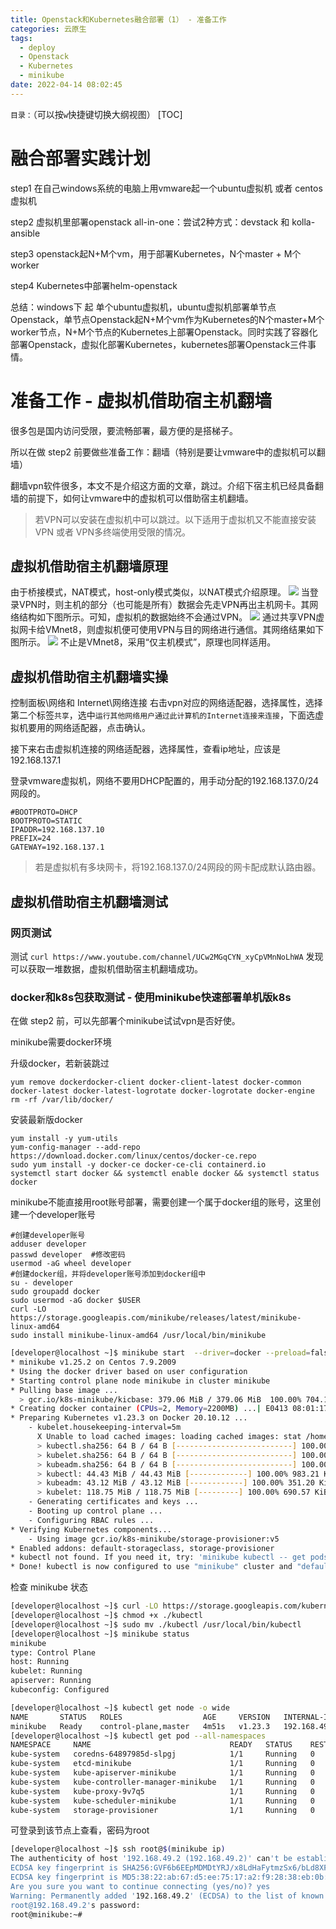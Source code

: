```yaml
---
title: Openstack和Kubernetes融合部署（1） - 准备工作
categories: 云原生
tags:
  - deploy
  - Openstack
  - Kubernetes
  - minikube
date: 2022-04-14 08:02:45
---
```


`目录：`（可以按`w`快捷键切换大纲视图）
[TOC]

# 融合部署实践计划
step1 在自己windows系统的电脑上用vmware起一个ubuntu虚拟机 或者 centos虚拟机

step2 虚拟机里部署openstack all-in-one：尝试2种方式：devstack 和 kolla-ansible

step3 openstack起N+M个vm，用于部署Kubernetes，N个master + M个worker

step4 Kubernetes中部署helm-openstack

总结：windows下 起 单个ubuntu虚拟机，ubuntu虚拟机部署单节点Openstack，单节点Openstack起N+M个vm作为Kubernetes的N个master+M个worker节点，N+M个节点的Kubernetes上部署Openstack。同时实践了容器化部署Openstack，虚拟化部署Kubernetes，kubernetes部署Openstack三件事情。

# 准备工作 - 虚拟机借助宿主机翻墙
很多包是国内访问受限，要流畅部署，最方便的是搭梯子。

所以在做 step2 前要做些准备工作：翻墙（特别是要让vmware中的虚拟机可以翻墙）

翻墙vpn软件很多，本文不是介绍这方面的文章，跳过。介绍下宿主机已经具备翻墙的前提下，如何让vmware中的虚拟机可以借助宿主机翻墙。

> 若VPN可以安装在虚拟机中可以跳过。以下适用于虚拟机又不能直接安装VPN 或者 VPN多终端使用受限的情况。

## 虚拟机借助宿主机翻墙原理
由于桥接模式，NAT模式，host-only模式类似，以NAT模式介绍原理。
![](/images/fusion-deploy1/a7438588.png)
当登录VPN时，则主机的部分（也可能是所有）数据会先走VPN再出主机网卡。其网络结构如下图所示。可知，虚拟机的数据始终不会通过VPN。
![](/images/fusion-deploy1/9abc1dc7.png)
通过共享VPN虚拟网卡给VMnet8，则虚拟机便可使用VPN与目的网络进行通信。其网络结果如下图所示。
![](/images/fusion-deploy1/080d2480.png)
不止是VMnet8，采用“仅主机模式”，原理也同样适用。

## 虚拟机借助宿主机翻墙实操
控制面板\网络和 Internet\网络连接
右击vpn对应的网络适配器，选择属性，选择第二个标签`共享`，选中`运行其他网络用户通过此计算机的Internet连接来连接`，下面选虚拟机要用的网络适配器，点击确认。

接下来右击虚拟机连接的网络适配器，选择属性，查看ip地址，应该是192.168.137.1

登录vmware虚拟机，网络不要用DHCP配置的，用手动分配的192.168.137.0/24网段的。

    #BOOTPROTO=DHCP
    BOOTPROTO=STATIC
    IPADDR=192.168.137.10
    PREFIX=24
    GATEWAY=192.168.137.1

> 若是虚拟机有多块网卡，将192.168.137.0/24网段的网卡配成默认路由器。

## 虚拟机借助宿主机翻墙测试

### 网页测试
测试 `curl https://www.youtube.com/channel/UCw2MGqCYN_xyCpVMnNoLhWA` 发现可以获取一堆数据，虚拟机借助宿主机翻墙成功。

### docker和k8s包获取测试 - 使用minikube快速部署单机版k8s
在做 step2 前，可以先部署个minikube试试vpn是否好使。

minikube需要docker环境

升级docker，若新装跳过

    yum remove dockerdocker-client docker-client-latest docker-common docker-latest docker-latest-logrotate docker-logrotate docker-engine
    rm -rf /var/lib/docker/

安装最新版docker

    yum install -y yum-utils
    yum-config-manager --add-repo https://download.docker.com/linux/centos/docker-ce.repo
    sudo yum install -y docker-ce docker-ce-cli containerd.io
    systemctl start docker && systemctl enable docker && systemctl status docker



minikube不能直接用root账号部署，需要创建一个属于docker组的账号，这里创建一个developer账号

    #创建developer账号
    adduser developer
    passwd developer  #修改密码
    usermod -aG wheel developer
    #创建docker组，并将developer账号添加到docker组中
    su - developer
    sudo groupadd docker
    sudo usermod -aG docker $USER
    curl -LO https://storage.googleapis.com/minikube/releases/latest/minikube-linux-amd64
    sudo install minikube-linux-amd64 /usr/local/bin/minikube

```bash
[developer@localhost ~]$ minikube start  --driver=docker --preload=false
* minikube v1.25.2 on Centos 7.9.2009
* Using the docker driver based on user configuration
* Starting control plane node minikube in cluster minikube
* Pulling base image ...
  > gcr.io/k8s-minikube/kicbase: 379.06 MiB / 379.06 MiB  100.00% 704.16 KiB
* Creating docker container (CPUs=2, Memory=2200MB) ...| E0413 08:01:17.916471    2259 cache.go:217] Error caching images:  Caching images for kubeadm: caching images: caching image "/home/developer/.minikube/cache/images/amd64/docker.io/kubernetesui/metrics-scraper_v1.0.7": write: Get "https://index.docker.io/v2/kubernetesui/metrics-scraper/blobs/sha256:1930c20668a899918b711b39b3d38cccf7ac555cc9ed3a54cd97c64fdabb5837": EOF
* Preparing Kubernetes v1.23.3 on Docker 20.10.12 ...
    - kubelet.housekeeping-interval=5m
      X Unable to load cached images: loading cached images: stat /home/developer/.minikube/cache/images/amd64/docker.io/kubernetesui/metrics-scraper_v1.0.7: no such file or directory
      > kubectl.sha256: 64 B / 64 B [--------------------------] 100.00% ? p/s 0s
      > kubelet.sha256: 64 B / 64 B [--------------------------] 100.00% ? p/s 0s
      > kubeadm.sha256: 64 B / 64 B [--------------------------] 100.00% ? p/s 0s
      > kubectl: 44.43 MiB / 44.43 MiB [-------------] 100.00% 983.21 KiB p/s 46s
      > kubeadm: 43.12 MiB / 43.12 MiB [------------] 100.00% 351.20 KiB p/s 2m6s
      > kubelet: 118.75 MiB / 118.75 MiB [---------] 100.00% 690.57 KiB p/s 2m56s
    - Generating certificates and keys ...
    - Booting up control plane ...
    - Configuring RBAC rules ...
* Verifying Kubernetes components...
    - Using image gcr.io/k8s-minikube/storage-provisioner:v5
* Enabled addons: default-storageclass, storage-provisioner
* kubectl not found. If you need it, try: 'minikube kubectl -- get pods -A'
* Done! kubectl is now configured to use "minikube" cluster and "default" namespace by default
```

检查 minikube 状态
```bash
[developer@localhost ~]$ curl -LO https://storage.googleapis.com/kubernetes-release/release/`curl -s https://storage.googleapis.com/kubernetes-release/release/stable.txt`/bin/linux/amd64/kubectl
[developer@localhost ~]$ chmod +x ./kubectl
[developer@localhost ~]$ sudo mv ./kubectl /usr/local/bin/kubectl
[developer@localhost ~]$ minikube status
minikube
type: Control Plane
host: Running
kubelet: Running
apiserver: Running
kubeconfig: Configured

[developer@localhost ~]$ kubectl get node -o wide
NAME       STATUS   ROLES                  AGE     VERSION   INTERNAL-IP    EXTERNAL-IP   OS-IMAGE             KERNEL-VERSION           CONTAINER-RUNTIME
minikube   Ready    control-plane,master   4m51s   v1.23.3   192.168.49.2   <none>        Ubuntu 20.04.2 LTS   3.10.0-1160.el7.x86_64   docker://20.10.12
[developer@localhost ~]$ kubectl get pod --all-namespaces
NAMESPACE     NAME                               READY   STATUS    RESTARTS   AGE
kube-system   coredns-64897985d-slpgj            1/1     Running   0          4m38s
kube-system   etcd-minikube                      1/1     Running   0          4m50s
kube-system   kube-apiserver-minikube            1/1     Running   0          4m50s
kube-system   kube-controller-manager-minikube   1/1     Running   0          4m50s
kube-system   kube-proxy-9v7q5                   1/1     Running   0          4m38s
kube-system   kube-scheduler-minikube            1/1     Running   0          4m50s
kube-system   storage-provisioner                1/1     Running   0          4m48s
```
可登录到该节点上查看，密码为root
```bash
[developer@localhost ~]$ ssh root@$(minikube ip)
The authenticity of host '192.168.49.2 (192.168.49.2)' can't be established.
ECDSA key fingerprint is SHA256:GVF6b6EEpMDMDtYRJ/x8LdHaFytmzSx6/bLd8XF/ZsA.
ECDSA key fingerprint is MD5:38:22:ab:67:d5:ee:75:17:a2:f9:28:38:eb:0b:28:78.
Are you sure you want to continue connecting (yes/no)? yes
Warning: Permanently added '192.168.49.2' (ECDSA) to the list of known hosts.
root@192.168.49.2's password:
root@minikube:~#
```